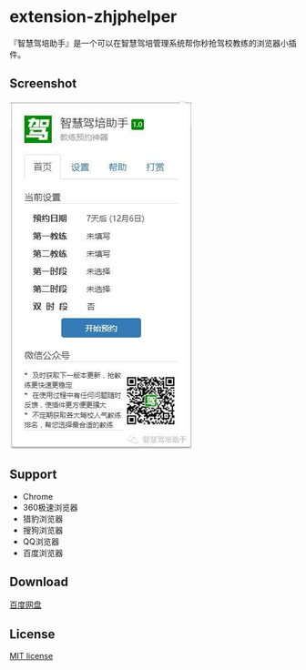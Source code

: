 # extension-zhjphelper

『智慧驾培助手』是一个可以在智慧驾培管理系统帮你秒抢驾校教练的浏览器小插件。

## Screenshot

![zhjphelper-screenshot](https://raw.githubusercontent.com/jyboy/extension-zhjphelper/master/screenshots/screenshot-1.jpg)

## Support

- Chrome
- 360极速浏览器
- 猎豹浏览器
- 搜狗浏览器
- QQ浏览器
- 百度浏览器

## Download

[百度网盘](http://pan.baidu.com/s/1mhH2SfI)

## License

[MIT license](https://github.com/jyboy/extension-zhjphelper/blob/master/LICENSE)
